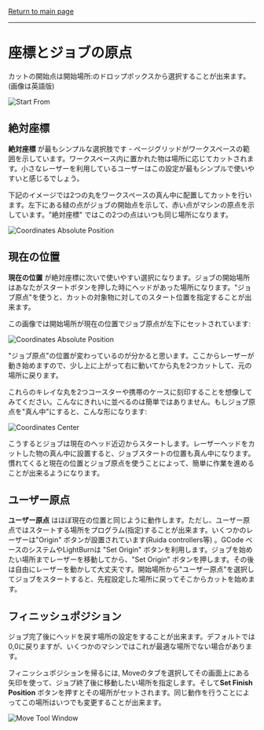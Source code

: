 [Return to main page](README.md)

----

# 座標とジョブの原点

カットの開始点は開始場所:のドロップボックスから選択することが出来ます。
(画像は英語版)

![Start From](/img/CoordinatesStartFrom.png)

## 絶対座標

**絶対座標** が最もシンプルな選択肢です - ページグリッドがワークスペースの範囲を示しています。ワークスペース内に置かれた物は場所に応じてカットされます。小さなレーザーを利用しているユーザーはこの設定が最もシンプルで使いやすいと感じるでしょう。

下記のイメージでは2つの丸をワークスペースの真ん中に配置してカットを行います。左下にある緑の点がジョブの開始点を示して、赤い点がマシンの原点を示しています。"絶対座標" ではこの2つの点はいつも同じ場所になります。

![Coordinates Absolute Position](/img/CoordinatesAbsolute.png)

## 現在の位置

**現在の位置** が絶対座標に次いで使いやすい選択になります。ジョブの開始場所はあなたがスタートボタンを押した時にヘッドがあった場所になります。"ジョブ原点"を使うと、カットの対象物に対してのスタート位置を指定することが出来ます。

この画像では開始場所が現在の位置でジョブ原点が左下にセットされています:

![Coordinates Absolute Position](/img/CoordinatesCurrentPosition.png)

"ジョブ原点"の位置が変わっているのが分かると思います。ここからレーザーが動き始めますので、少し上に上がって右に動いてから丸を2つカットして、元の場所に戻ります。

これらのキレイな丸を2つコースターや携帯のケースに刻印することを想像してみてください。こんなにきれいに並べるのは簡単ではありません。もしジョブ原点を"真ん中"にすると、こんな形になります:

![Coordinates Center](/img/CoordinatesCenter.png)

こうするとジョブは現在のヘッド近辺からスタートします。レーザーヘッドをカットした物の真ん中に設置すると、ジョブスタートの位置も真ん中になります。
慣れてくると現在の位置とジョブ原点を使うことによって、簡単に作業を進めることが出来るようになります。

## ユーザー原点

**ユーザー原点** はほぼ現在の位置と同じように動作します。ただし、ユーザー原点ではスタートする場所をプログラム(指定)することが出来ます。いくつかのレーザーは"Origin" ボタンが設置されています(Ruida controllers等) 。GCode ベースのシステムやLightBurnは "Set Origin" ボタンを利用します。ジョブを始めたい場所までレーザーを移動してから、"Set Origin" ボタンを押します。その後は自由にレーザーを動かして大丈夫です。開始場所から"ユーザー原点"を選択してジョブをスタートすると、先程設定した場所に戻ってそこからカットを始めます。

<a name="FinishPosition"/>

## フィニッシュポジション

ジョブ完了後にヘッドを戻す場所の設定をすることが出来ます。デフォルトでは0,0に戻りますが、いくつかのマシンではこれが最適な場所でない場合があります。

フィニッシュポジションを帰るには, Moveのタブを選択してその画面上にある矢印を使って、ジョブ終了後に移動したい場所を指定します。そして**Set Finish Position** ボタンを押すとその場所がセットされます。同じ動作を行うことによってこの場所はいつでも変更することが出来ます。

![Move Tool Window](/img/MoveToolBox.PNG)
